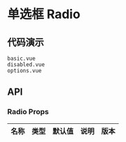 # 单选框 Radio


## 代码演示
```demo
basic.vue
disabled.vue
options.vue
```
## API

### Radio Props
| 名称 | 类型 | 默认值 | 说明 | 版本 |
| --- | --- | --- | --- | --- |
